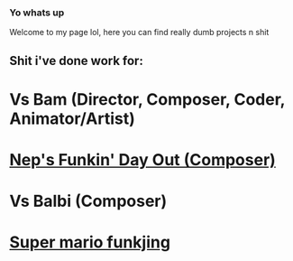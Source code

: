### Yo whats up
Welcome to my page lol, here you can find really dumb projects n shit

## Shit i've done work for:
# Vs Bam (Director, Composer, Coder, Animator/Artist)
# [Nep's Funkin' Day Out (Composer)](https://gamebanana.com/mods/370161)
# Vs Balbi (Composer)
# [Super mario funkjing](https://github.com/bambamlolol/vs-super-MArio-funkjing)


<!--
**bambamlolol/bambamlolol** is a ✨ _special_ ✨ repository because its `README.md` (this file) appears on your GitHub profile.

Here are some ideas to get you started:

- 🔭 I’m currently working on ...
- 🌱 I’m currently learning ...
- 👯 I’m looking to collaborate on ...
- 🤔 I’m looking for help with ...
- 💬 Ask me about ...
- 📫 How to reach me: ...
- 😄 Pronouns: ...
- ⚡ Fun fact: ...
-->
